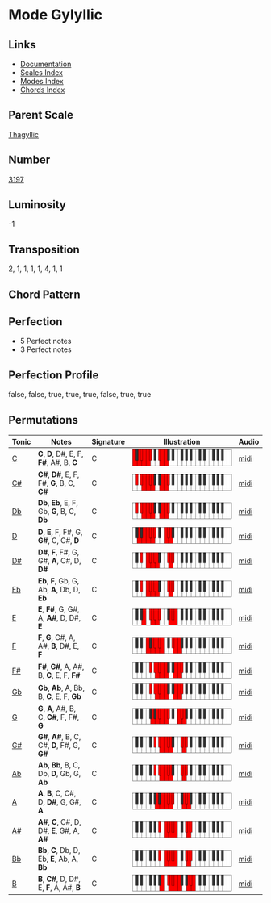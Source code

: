 # Mode Gylyllic

## Links

- [Documentation](README.md)
- [Scales Index](Scales.md)
- [Modes Index](Modes.md)
- [Chords Index](Chords.md)

## Parent Scale

[Thagyllic](ScaleThagyllic.md)

## Number

[3197](https://ianring.com/musictheory/scales/3197)

## Luminosity

-1

## Transposition

2, 1, 1, 1, 1, 4, 1, 1

## Chord Pattern



## Perfection

- 5 Perfect notes
- 3 Perfect notes

## Perfection Profile

false, false, true, true, true, false, true, true

## Permutations

| Tonic | Notes | Signature | Illustration | Audio |
|-------|-------|-----------|--------------|-------|
| [C](ModeCNaturalGylyllic.md) | **C**, **D**, D#, E, F, **F#**, A#, B, **C** | C | ![CNaturalGylyllic](ModeCNaturalGylyllic.png) | [midi](https://github.com/edipermadi/music/blob/main/docs/ModeCNaturalGylyllic.mid?raw=true) |
| [C#](ModeCSharpGylyllic.md) | **C#**, **D#**, E, F, F#, **G**, B, C, **C#** | C | ![CSharpGylyllic](ModeCSharpGylyllic.png) | [midi](https://github.com/edipermadi/music/blob/main/docs/ModeCSharpGylyllic.mid?raw=true) |
| [Db](ModeDFlatGylyllic.md) | **Db**, **Eb**, E, F, Gb, **G**, B, C, **Db** | C | ![DFlatGylyllic](ModeDFlatGylyllic.png) | [midi](https://github.com/edipermadi/music/blob/main/docs/ModeDFlatGylyllic.mid?raw=true) |
| [D](ModeDNaturalGylyllic.md) | **D**, **E**, F, F#, G, **G#**, C, C#, **D** | C | ![DNaturalGylyllic](ModeDNaturalGylyllic.png) | [midi](https://github.com/edipermadi/music/blob/main/docs/ModeDNaturalGylyllic.mid?raw=true) |
| [D#](ModeDSharpGylyllic.md) | **D#**, **F**, F#, G, G#, **A**, C#, D, **D#** | C | ![DSharpGylyllic](ModeDSharpGylyllic.png) | [midi](https://github.com/edipermadi/music/blob/main/docs/ModeDSharpGylyllic.mid?raw=true) |
| [Eb](ModeEFlatGylyllic.md) | **Eb**, **F**, Gb, G, Ab, **A**, Db, D, **Eb** | C | ![EFlatGylyllic](ModeEFlatGylyllic.png) | [midi](https://github.com/edipermadi/music/blob/main/docs/ModeEFlatGylyllic.mid?raw=true) |
| [E](ModeENaturalGylyllic.md) | **E**, **F#**, G, G#, A, **A#**, D, D#, **E** | C | ![ENaturalGylyllic](ModeENaturalGylyllic.png) | [midi](https://github.com/edipermadi/music/blob/main/docs/ModeENaturalGylyllic.mid?raw=true) |
| [F](ModeFNaturalGylyllic.md) | **F**, **G**, G#, A, A#, **B**, D#, E, **F** | C | ![FNaturalGylyllic](ModeFNaturalGylyllic.png) | [midi](https://github.com/edipermadi/music/blob/main/docs/ModeFNaturalGylyllic.mid?raw=true) |
| [F#](ModeFSharpGylyllic.md) | **F#**, **G#**, A, A#, B, **C**, E, F, **F#** | C | ![FSharpGylyllic](ModeFSharpGylyllic.png) | [midi](https://github.com/edipermadi/music/blob/main/docs/ModeFSharpGylyllic.mid?raw=true) |
| [Gb](ModeGFlatGylyllic.md) | **Gb**, **Ab**, A, Bb, B, **C**, E, F, **Gb** | C | ![GFlatGylyllic](ModeGFlatGylyllic.png) | [midi](https://github.com/edipermadi/music/blob/main/docs/ModeGFlatGylyllic.mid?raw=true) |
| [G](ModeGNaturalGylyllic.md) | **G**, **A**, A#, B, C, **C#**, F, F#, **G** | C | ![GNaturalGylyllic](ModeGNaturalGylyllic.png) | [midi](https://github.com/edipermadi/music/blob/main/docs/ModeGNaturalGylyllic.mid?raw=true) |
| [G#](ModeGSharpGylyllic.md) | **G#**, **A#**, B, C, C#, **D**, F#, G, **G#** | C | ![GSharpGylyllic](ModeGSharpGylyllic.png) | [midi](https://github.com/edipermadi/music/blob/main/docs/ModeGSharpGylyllic.mid?raw=true) |
| [Ab](ModeAFlatGylyllic.md) | **Ab**, **Bb**, B, C, Db, **D**, Gb, G, **Ab** | C | ![AFlatGylyllic](ModeAFlatGylyllic.png) | [midi](https://github.com/edipermadi/music/blob/main/docs/ModeAFlatGylyllic.mid?raw=true) |
| [A](ModeANaturalGylyllic.md) | **A**, **B**, C, C#, D, **D#**, G, G#, **A** | C | ![ANaturalGylyllic](ModeANaturalGylyllic.png) | [midi](https://github.com/edipermadi/music/blob/main/docs/ModeANaturalGylyllic.mid?raw=true) |
| [A#](ModeASharpGylyllic.md) | **A#**, **C**, C#, D, D#, **E**, G#, A, **A#** | C | ![ASharpGylyllic](ModeASharpGylyllic.png) | [midi](https://github.com/edipermadi/music/blob/main/docs/ModeASharpGylyllic.mid?raw=true) |
| [Bb](ModeBFlatGylyllic.md) | **Bb**, **C**, Db, D, Eb, **E**, Ab, A, **Bb** | C | ![BFlatGylyllic](ModeBFlatGylyllic.png) | [midi](https://github.com/edipermadi/music/blob/main/docs/ModeBFlatGylyllic.mid?raw=true) |
| [B](ModeBNaturalGylyllic.md) | **B**, **C#**, D, D#, E, **F**, A, A#, **B** | C | ![BNaturalGylyllic](ModeBNaturalGylyllic.png) | [midi](https://github.com/edipermadi/music/blob/main/docs/ModeBNaturalGylyllic.mid?raw=true) |
